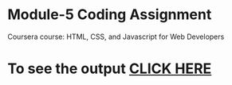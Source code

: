 
# Module-5 Coding Assignment

Coursera course: HTML, CSS, and Javascript for Web Developers

# To see the output [CLICK HERE](https://cb-7.github.io/asgn_5.github.io/index.html)
